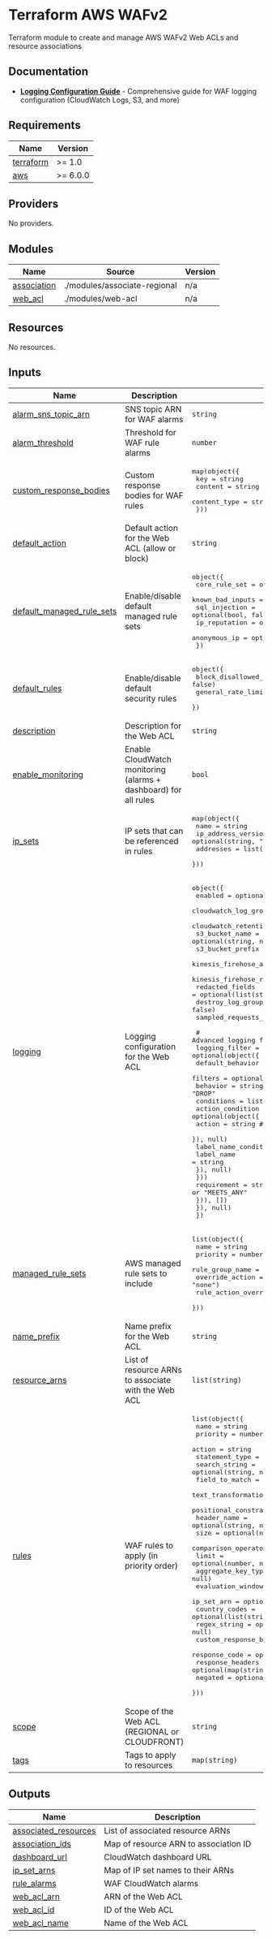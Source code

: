 # Terraform AWS WAFv2

Terraform module to create and manage AWS WAFv2 Web ACLs and resource associations

## Documentation

- **[Logging Configuration Guide](LOGGING.md)** - Comprehensive guide for WAF logging configuration (CloudWatch Logs, S3, and more)

<!-- BEGIN_TF_DOCS -->
## Requirements

| Name | Version |
|------|---------|
| <a name="requirement_terraform"></a> [terraform](#requirement\_terraform) | >= 1.0 |
| <a name="requirement_aws"></a> [aws](#requirement\_aws) | >= 6.0.0 |

## Providers

No providers.

## Modules

| Name | Source | Version |
|------|--------|---------|
| <a name="module_association"></a> [association](#module\_association) | ./modules/associate-regional | n/a |
| <a name="module_web_acl"></a> [web\_acl](#module\_web\_acl) | ./modules/web-acl | n/a |

## Resources

No resources.

## Inputs

| Name | Description | Type | Default | Required |
|------|-------------|------|---------|:--------:|
| <a name="input_alarm_sns_topic_arn"></a> [alarm\_sns\_topic\_arn](#input\_alarm\_sns\_topic\_arn) | SNS topic ARN for WAF alarms | `string` | `null` | no |
| <a name="input_alarm_threshold"></a> [alarm\_threshold](#input\_alarm\_threshold) | Threshold for WAF rule alarms | `number` | `10` | no |
| <a name="input_custom_response_bodies"></a> [custom\_response\_bodies](#input\_custom\_response\_bodies) | Custom response bodies for WAF rules | <pre>map(object({<br/>    key          = string<br/>    content      = string<br/>    content_type = string<br/>  }))</pre> | `{}` | no |
| <a name="input_default_action"></a> [default\_action](#input\_default\_action) | Default action for the Web ACL (allow or block) | `string` | `"allow"` | no |
| <a name="input_default_managed_rule_sets"></a> [default\_managed\_rule\_sets](#input\_default\_managed\_rule\_sets) | Enable/disable default managed rule sets | <pre>object({<br/>    core_rule_set    = optional(bool, false)<br/>    known_bad_inputs = optional(bool, false)<br/>    sql_injection    = optional(bool, false)<br/>    ip_reputation    = optional(bool, false)<br/>    anonymous_ip     = optional(bool, false)<br/>  })</pre> | `{}` | no |
| <a name="input_default_rules"></a> [default\_rules](#input\_default\_rules) | Enable/disable default security rules | <pre>object({<br/>    block_disallowed_methods = optional(bool, false)<br/>    general_rate_limit       = optional(bool, false)<br/>  })</pre> | `{}` | no |
| <a name="input_description"></a> [description](#input\_description) | Description for the Web ACL | `string` | `null` | no |
| <a name="input_enable_monitoring"></a> [enable\_monitoring](#input\_enable\_monitoring) | Enable CloudWatch monitoring (alarms + dashboard) for all rules | `bool` | `false` | no |
| <a name="input_ip_sets"></a> [ip\_sets](#input\_ip\_sets) | IP sets that can be referenced in rules | <pre>map(object({<br/>    name               = string<br/>    ip_address_version = optional(string, "IPV4")<br/>    addresses          = list(string)<br/>  }))</pre> | `{}` | no |
| <a name="input_logging"></a> [logging](#input\_logging) | Logging configuration for the Web ACL | <pre>object({<br/>    enabled                   = optional(bool, false)<br/>    cloudwatch_log_group_name = optional(string, null)<br/>    cloudwatch_retention_days = optional(number, 30)<br/>    s3_bucket_name            = optional(string, null)<br/>    s3_bucket_prefix          = optional(string, "")<br/>    kinesis_firehose_arn      = optional(string, null)<br/>    kinesis_firehose_role_arn = optional(string, null)<br/>    redacted_fields           = optional(list(string), [])<br/>    destroy_log_group         = optional(bool, false)<br/>    sampled_requests_enabled  = optional(bool, true)<br/><br/>    # Advanced logging filter configuration<br/>    logging_filter = optional(object({<br/>      default_behavior = string # "KEEP" or "DROP"<br/>      filters = optional(list(object({<br/>        behavior = string # "KEEP" or "DROP"<br/>        conditions = list(object({<br/>          action_condition = optional(object({<br/>            action = string # "ALLOW", "BLOCK", "COUNT"<br/>          }), null)<br/>          label_name_condition = optional(object({<br/>            label_name = string<br/>          }), null)<br/>        }))<br/>        requirement = string # "MEETS_ALL" or "MEETS_ANY"<br/>      })), [])<br/>    }), null)<br/>  })</pre> | <pre>{<br/>  "enabled": false<br/>}</pre> | no |
| <a name="input_managed_rule_sets"></a> [managed\_rule\_sets](#input\_managed\_rule\_sets) | AWS managed rule sets to include | <pre>list(object({<br/>    name                  = string<br/>    priority              = number<br/>    rule_group_name       = string<br/>    override_action       = optional(string, "none")<br/>    rule_action_overrides = optional(map(string), {})<br/>  }))</pre> | `[]` | no |
| <a name="input_name_prefix"></a> [name\_prefix](#input\_name\_prefix) | Name prefix for the Web ACL | `string` | n/a | yes |
| <a name="input_resource_arns"></a> [resource\_arns](#input\_resource\_arns) | List of resource ARNs to associate with the Web ACL | `list(string)` | `[]` | no |
| <a name="input_rules"></a> [rules](#input\_rules) | WAF rules to apply (in priority order) | <pre>list(object({<br/>    name                     = string<br/>    priority                 = number<br/>    action                   = string<br/>    statement_type           = string<br/>    search_string            = optional(string, null)<br/>    field_to_match           = optional(string, null)<br/>    text_transformation      = optional(string, "NONE")<br/>    positional_constraint    = optional(string, "EXACTLY")<br/>    header_name              = optional(string, null)<br/>    size                     = optional(number, null)<br/>    comparison_operator      = optional(string, null)<br/>    limit                    = optional(number, null)<br/>    aggregate_key_type       = optional(string, null)<br/>    evaluation_window_sec    = optional(number, null)<br/>    ip_set_arn               = optional(string, null)<br/>    country_codes            = optional(list(string), null)<br/>    regex_string             = optional(string, null)<br/>    custom_response_body_key = optional(string, null)<br/>    response_code            = optional(number, null)<br/>    response_headers         = optional(map(string), {})<br/>    negated                  = optional(bool, false)<br/>  }))</pre> | `[]` | no |
| <a name="input_scope"></a> [scope](#input\_scope) | Scope of the Web ACL (REGIONAL or CLOUDFRONT) | `string` | `"REGIONAL"` | no |
| <a name="input_tags"></a> [tags](#input\_tags) | Tags to apply to resources | `map(string)` | `{}` | no |

## Outputs

| Name | Description |
|------|-------------|
| <a name="output_associated_resources"></a> [associated\_resources](#output\_associated\_resources) | List of associated resource ARNs |
| <a name="output_association_ids"></a> [association\_ids](#output\_association\_ids) | Map of resource ARN to association ID |
| <a name="output_dashboard_url"></a> [dashboard\_url](#output\_dashboard\_url) | CloudWatch dashboard URL |
| <a name="output_ip_set_arns"></a> [ip\_set\_arns](#output\_ip\_set\_arns) | Map of IP set names to their ARNs |
| <a name="output_rule_alarms"></a> [rule\_alarms](#output\_rule\_alarms) | WAF CloudWatch alarms |
| <a name="output_web_acl_arn"></a> [web\_acl\_arn](#output\_web\_acl\_arn) | ARN of the Web ACL |
| <a name="output_web_acl_id"></a> [web\_acl\_id](#output\_web\_acl\_id) | ID of the Web ACL |
| <a name="output_web_acl_name"></a> [web\_acl\_name](#output\_web\_acl\_name) | Name of the Web ACL |
<!-- END_TF_DOCS -->
